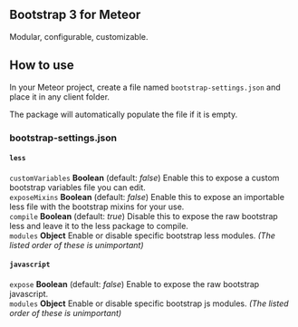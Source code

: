 ## Bootstrap 3 for Meteor
Modular, configurable, customizable.

## How to use
In your Meteor project, create a file named `bootstrap-settings.json` and place it in any client folder.

The package will automatically populate the file if it is empty.

### bootstrap-settings.json
#### `less`
`customVariables` **Boolean** (default: *false*)  Enable this to expose a custom bootstrap variables file you can edit.  
`exposeMixins` **Boolean** (default: *false*)  Enable this to expose an importable less file with the bootstrap mixins for your use.  
`compile` **Boolean** (default: *true*)  Disable this to expose the raw bootstrap less and leave it to the less package to compile.  
`modules` **Object**  Enable or disable specific bootstrap less modules. *(The listed order of these is unimportant)*

#### `javascript`
`expose` **Boolean** (default: *false*)  Enable to expose the raw bootstrap javascript.  
`modules` **Object**  Enable or disable specific bootstrap js modules. *(The listed order of these is unimportant)*
